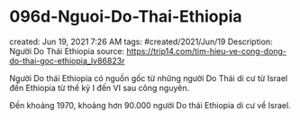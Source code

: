 ---
---

# 096d-Nguoi-Do-Thai-Ethiopia

created: Jun 19, 2021 7:26 AM
tags: #created/2021/Jun/19
Description: Người Do Thái Ethiopia
source: https://trip14.com/tim-hieu-ve-cong-dong-do-thai-goc-ethiopia_lv86823r

Người Do thái Ethiopia có nguồn gốc từ những người Do Thái di cư từ Israel đến Ethiopia từ thế kỷ I đến VI sau công nguyên.

Đến khoảng 1970, khoảng hơn 90.000 người Do thái Ethiopia di cư về Israel.